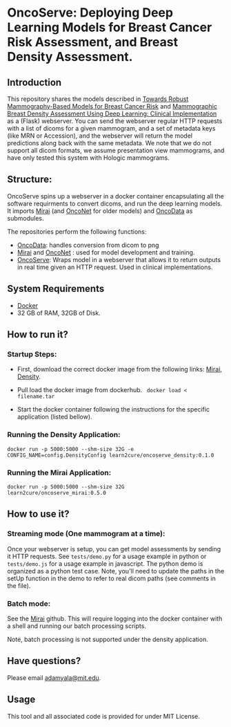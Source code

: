 # OncoServe: Deploying Deep Learning Models for Breast Cancer Risk Assessment, and Breast Density Assessment.

## Introduction
This repository shares the models described in [Towards Robust Mammography-Based Models for Breast Cancer Risk](https://www.science.org/doi/10.1126/scitranslmed.aba4373) and [Mammographic Breast Density Assessment Using
Deep Learning: Clinical Implementation](https://pubs.rsna.org/doi/10.1148/radiol.2018180694) as a (Flask) webserver.  You can send the webserver regular HTTP requests with a list of dicoms for a given mammogram, and a set of metadata keys (like MRN or Accession), and the webserver will return the model predictions along back with the same metadata. We note that we do not support all dicom formats, we assume presentation view mammograms, and have only tested this system with Hologic mammograms.

## Structure:
OncoServe spins up a webserver in a docker container encapsulating all the software requirments to convert dicoms, and run the deep learning models. It imports [Mirai](https://github.com/yala/Mirai) (and [OncoNet](https://github.com/yala/OncoNet_Public) for older models) and [OncoData](https://github.com/yala/OncoData_Public) as submodules.

The repositories perform the following functions:
- [OncoData](https://github.com/yala/OncoData_Public): handles conversion from dicom to png
- [Mirai](https://github.com/yala/Mirai) and [OncoNet](https://github.com/yala/OncoNet_Public) : used for model development and training.
- [OncoServe](https://github.com/yala/OncoServe_Public): Wraps model in a webserver that allows it to return outputs in real time given an HTTP request. Used in clinical implementations.

## System Requirements
- [Docker](https://www.docker.com/)
- 32 GB of RAM, 32GB of Disk.

## How to run it?
### Startup Steps:
- First, download the correct docker image from the following links: [Mirai](https://www.dropbox.com/s/k0wq2z7xqr95y3b/oncoserve_mirai.0.5.0.tar?dl=0), [Density](https://www.dropbox.com/s/vncq542aapjtvc8/oncoserve_density_0.1.0.tar?dl=0).

- Pull load the docker image from dockerhub.
``` docker load < filename.tar```

- Start the docker container following the instructions for the specific application (listed bellow).

### Running the Density Application:
```docker run -p 5000:5000 --shm-size 32G -e CONFIG_NAME=config.DensityConfig learn2cure/oncoserve_density:0.1.0```


### Running the Mirai Application:
```docker run -p 5000:5000 --shm-size 32G learn2cure/oncoserve_mirai:0.5.0```

## How to use it?

### Streaming mode (One mammogram at a time):
Once your webserver is setup, you can get model assessments by sending it HTTP requests.
See `tests/demo.py` for a usage example in python or `tests/demo.js` for a usage example in javascript. The python demo is organized as a python test case. Note, you'll need to update the paths in the setUp function in the demo to refer to real dicom paths (see comments in the file).

### Batch mode:
See the [Mirai](https://github.com/yala/Mirai) github. This will require logging into the docker container with a shell and running our batch processing scripts.

Note, batch processing is not supported under the density application.

## Have questions?
Please email adamyala@mit.edu.

## Usage
This tool and all associated code is provided for under MIT License.
